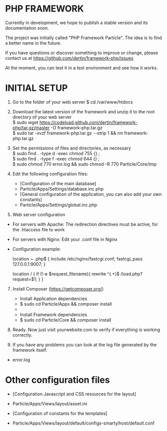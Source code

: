# PHP FRAMEWORK #

Currently in development, we hope to publish a stable version and its documentation soon.

The project was initially called "PHP Framework Particle". The idea is to find a better name in the future.

If you have questions or discover something to improve or change, please contact us at https://github.com/dertin/framework-php/issues

At the moment, you can test it in a test environment and see how it works.

# INITIAL SETUP #

1. Go to the folder of your web server
    $ cd /var/www/htdocs

2. Download the latest version of the framework and unzip it to the root directory of your web server </br>
    $ sudo wget https://codeload.github.com/dertin/framework-php/tar.gz/master -O framework-php.tar.gz </br>
    $ sudo tar -xvzf framework-php.tar.gz --strip 1 && rm framework-php.tar.gz

4. Set the permissions of files and directories, as necessary </br>
    $ sudo find . -type d -exec chmod 755 {} \;</br>
    $ sudo find . -type f -exec chmod 644 {} \;</br>
    $ sudo chmod 770 error.log && sudo chmod -R 770 Particle/Core/tmp

5. Edit the following configuration files:

    * [Configuration of the main database]
    - Particle/Apps/Settings/database.inc.php</br>

    * [General configuration of the application, you can also add your own constants]
    - Particle/Apps/Settings/global.inc.php

6. Web server configuration

  * For servers with Apache: The redirection directives must be active, for the .htaccess file to work

  * For servers with Nginx: Edit your .conf file in Nginx

  - Configuration example:

    location ~ \.php$ {
  		include /etc/nginx/fastcgi.conf;
  		fastcgi_pass 127.0.0.1:9007;
  	}

  	location / {
      if (!-e $request_filename){
          rewrite ^(.+)$ /load.php?request=$1;
      }
    }

7. Install Composer (https://getcomposer.org/)

    * Install Application dependencies
    - $ sudo cd Particle/Apps && composer install
    -
    * Install Framework dependencies
    - $ sudo cd Particle/Core && composer install

8. Ready. Now just visit yourwebsite.com to verify if everything is working correctly.

9. If you have any problems you can look at the log file generated by the framework itself.
  - error.log

# Other configuration files #

* [Configuration Javascript and CSS resources for the layout]
- Particle/Apps/Views/layout/asset.ini

* [Configuration of constants for the templates]
- Particle/Apps/Views/layout/default/configs-smarty/host/default.conf

